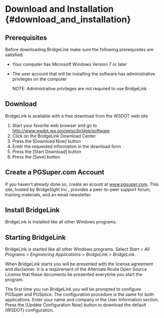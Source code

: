 Download and Installation {#download_and_installation}
=========================

## Prerequisites
Before downloading BridgeLink make sure the following prerequisites are satisfied:
* Your computer has Microsoft Windows Version 7 or later
* The user account that will be installing the software has administrative privileges on the computer

    NOTE: Administrative privileges are not required to use BridgeLink

## Download
BridgeLink is available with a free download from the WSDOT web site
1. Start your favorite web browser and go to http://www.wsdot.wa.gov/eesc/bridge/software
2. Click on the BridgeLink Download Center
3. Press the [Download Now] button
4. Enter the requested information in the download form
5. Press the [Start Download] button
6. Press the [Save] button

## Create a PGSuper.com Account
If you haven't already done so, create an acount at www.pgsuper.com. This site, hosted by BridgeSight Inc., provides a peer-to-peer support forum, training materials, and an email newsletter.

## Install BridgeLink
BridgeLink is installed like all other Windows programs.

## Starting BridgeLink
BridgeLink is started like all other Windows programs. Select *Start > All Programs > Engineering Applications > BridgeLink > BridgeLink*.

When BridgeLink starts you will be presented with the license agreement and disclaimer. It is a requirement of the Alternate Route Open Source License that these documents be presented everytime you start the program.

The first time you run BridgeLink you will be prompted to configure PGSuper and PGSplice. The configuration procedure is the same for both applications. Enter your name and company in the User Information section. Press the [Update Configuration Now] button to download the default (WSDOT) configuration.